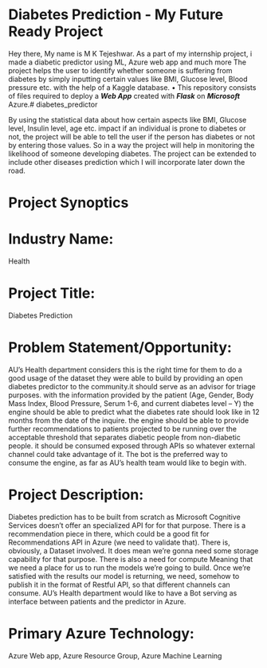 # Diabetes Prediction - My Future Ready Project
Hey there, My name is M K Tejeshwar. As a part of my internship project, i made a diabetic predictor using ML, Azure web app and much more
The project helps the user to identify whether someone is suffering from diabetes by simply inputting certain values like BMI, Glucose level, Blood pressure etc. with the help of a Kaggle database.
• This repository consists of files required to deploy a ___Web App___ created with ___Flask___ on ___Microsoft___ Azure.# diabetes_predictor

By using the statistical data about how certain aspects like BMI, Glucose level, Insulin level, age etc. impact if an individual is prone to diabetes or not, the project will be able to tell the user if the person has diabetes or not by entering those values. So in a way the project will help in monitoring the likelihood of someone developing diabetes. The project can be extended to include other diseases prediction which I will incorporate later down the road. 

# Project Synoptics
# Industry Name: 
Health
# Project Title: 
Diabetes Prediction
# Problem Statement/Opportunity:
AU’s Health department considers this is the right time for them to do a good usage of the dataset they were able to build by providing an open diabetes predictor to the community.it should serve as an advisor for triage purposes.
with the information provided by the patient (Age, Gender, Body Mass Index, Blood Pressure, Serum 1-6, and current diabetes level – Y) the engine should be able to predict what the diabetes rate should look like in 12 months from the date of the inquire.
the engine should be able to provide further recommendations to patients projected to be running over the acceptable threshold that separates diabetic people from non-diabetic people.
it should be consumed exposed through APIs so whatever external channel could take advantage of it. The bot is the preferred way to consume the engine, as far as AU’s health team would like to begin with.

# Project Description:
Diabetes prediction has to be built from scratch as Microsoft Cognitive Services doesn’t offer an specialized API for for that purpose.
There is a recommendation piece in there, which could be a good fit for Recommendations API in Azure (we need to validate that).
There is, obviously, a Dataset involved. It does mean we’re gonna need some storage capability for that purpose.
There is also a need for compute Meaning that we need a place for us to run the models we’re going to build.
Once we’re satisfied with the results our model is returning, we need, somehow to publish it in the format of Restful API, so that different channels can consume.
AU’s Health department would like to have a Bot serving as interface between patients and the predictor in Azure.

# Primary Azure Technology: 
Azure Web app, Azure Resource Group, Azure Machine Learning

